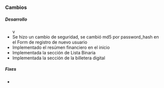 <h3>Cambios</h3>
<h5>Desarrollo</h5>
<ul>
    v
    <li>Se hizo un cambio de seguridad, se cambió md5 por password_hash en el Form de registro de nuevo usuario</li>
    <li>Implementado el resúmen financiero en el inicio</li>
    <li>Implementada la sección de Lista Binaria</li>
    <li>Implementada la sección de la billetera digital</li>
</ul>

<h5>Fixes</h5>
<ul>
<li></li>
</ul>